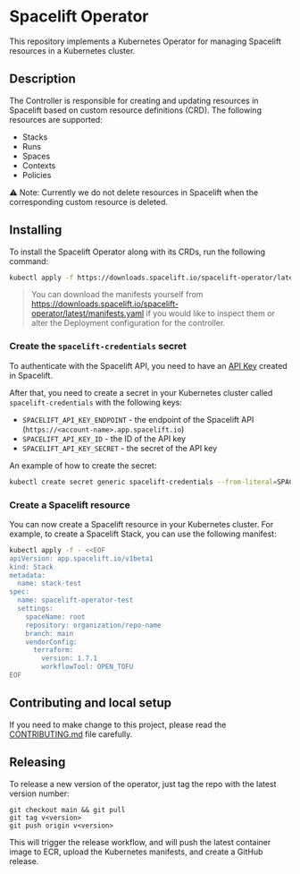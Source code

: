 # Spacelift Operator

This repository implements a Kubernetes Operator for managing Spacelift resources in a Kubernetes cluster.

## Description

The Controller is responsible for creating and updating resources in Spacelift based on custom resource definitions (CRD). The following resources are supported:

- Stacks
- Runs
- Spaces
- Contexts
- Policies

⚠️ Note: Currently we do not delete resources in Spacelift when the corresponding custom resource is deleted.

## Installing

To install the Spacelift Operator along with its CRDs, run the following command:

```sh
kubectl apply -f https://downloads.spacelift.io/spacelift-operator/latest/manifests.yaml
```

> You can download the manifests yourself from <https://downloads.spacelift.io/spacelift-operator/latest/manifests.yaml> if you would like to inspect them or alter the Deployment configuration for the controller.

### Create the `spacelift-credentials` secret

To authenticate with the Spacelift API, you need to have an [API Key](https://docs.spacelift.io/integrations/api#spacelift-api-key-token) created in Spacelift.

After that, you need to create a secret in your Kubernetes cluster called `spacelift-credentials` with the following keys:

- `SPACELIFT_API_KEY_ENDPOINT` - the endpoint of the Spacelift API (`https://<account-name>.app.spacelift.io`)
- `SPACELIFT_API_KEY_ID` - the ID of the API key
- `SPACELIFT_API_KEY_SECRET` - the secret of the API key

An example of how to create the secret:

```sh
kubectl create secret generic spacelift-credentials --from-literal=SPACELIFT_API_KEY_ENDPOINT='https://mycorp.app.spacelift.io' --from-literal=SPACELIFT_API_KEY_ID='01HV1GND58KS3MFNWM5BLF33D' --from-literal=SPACELIFT_API_KEY_SECRET='3cbef141b857f40042351c79d6d435b6c1e277662ac828ef3b6cf'
```

### Create a Spacelift resource

You can now create a Spacelift resource in your Kubernetes cluster. For example, to create a Spacelift Stack, you can use the following manifest:

```sh
kubectl apply -f - <<EOF
apiVersion: app.spacelift.io/v1beta1
kind: Stack
metadata:
  name: stack-test
spec:
  name: spacelift-operator-test
  settings:
    spaceName: root
    repository: organization/repo-name
    branch: main
    vendorConfig:
      terraform:
        version: 1.7.1
        workflowTool: OPEN_TOFU
EOF
```

## Contributing and local setup

If you need to make change to this project, please read the [CONTRIBUTING.md](./CONTRIBUTING.md) file carefully.

## Releasing

To release a new version of the operator, just tag the repo with the latest version number:

```shell
git checkout main && git pull
git tag v<version>
git push origin v<version>
```

This will trigger the release workflow, and will push the latest container image to ECR, upload the Kubernetes manifests, and create a GitHub release.
